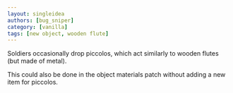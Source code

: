 ```yaml
---
layout: singleidea
authors: [bug_sniper]
category: [vanilla]
tags: [new object, wooden flute]
---
```

Soldiers occasionally drop piccolos, which act similarly to wooden flutes (but made of metal).

This could also be done in the object materials patch without adding a new item for piccolos.
